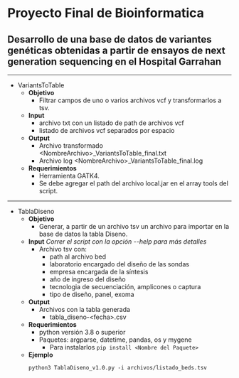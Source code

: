 # Proyecto Final de Bioinformatica
## Desarrollo de una base de datos de variantes genéticas obtenidas a partir de ensayos de next generation sequencing en el Hospital Garrahan

___


* VariantsToTable
  * **Objetivo**
    * Filtrar campos de uno o varios archivos vcf y transformarlos a tsv.
  * **Input**
    * archivo txt con un listado de path de archivos vcf
    * listado de archivos vcf separados por espacio
  * **Output**
    * Archivo transformado \<NombreArchivo\>_VariantsToTable_final.txt
    * Archivo log \<NombreArchivo\>_VariantsToTable_final.log
  * **Requerimientos**
    * Herramienta GATK4. 
    * Se debe agregar el path del archivo local.jar en el array tools del script.




____


* TablaDiseno
  * **Objetivo** 
    * Generar, a partir de un archivo tsv un archivo para importar en la base de datos la tabla Diseno.
  * **Input**                          _Correr el script con la opción --help para más detalles_
    * Archivo tsv con: 
      * path al archivo bed
      * laboratorio encargado del diseño de las sondas
      * empresa encargada de la síntesis
      * año de ingreso del diseño
      * tecnologia de secuenciación, amplicones o captura
      * tipo de diseño, panel, exoma 
  * **Output**
    * Archivos con la tabla generada
      * tabla_diseno-\<fecha\>.csv
  * **Requerimientos**
    * python versión 3.8 o superior
    * Paquetes: argparse, datetime, pandas, os y mygene
      * Para instalarlos ```pip install <Nombre del Paquete>```
  * **Ejemplo**
      ```
      python3 TablaDiseno_v1.0.py -i archivos/listado_beds.tsv
      ```
